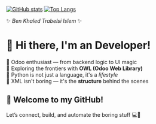[![ GitHub stats](https://github-readme-stats.vercel.app/api?username=BKIslem&show_icons=true&theme=synthwave)](https://github.com/anuraghazra/github-readme-stats)
[![Top Langs](https://github-readme-stats.vercel.app/api/top-langs/?username=BKIslem&layout=donut&theme=synthwave&exclude_repo=ton_repo_php&hide=php,twig)](https://github.com/anuraghazra/github-readme-stats)

✨ _Ben Khaled Trabelsi Islem_ ✨
 
# 👋 Hi there, I'm an Developer!

💜 Odoo enthusiast — from backend logic to UI magic  
🦉 Exploring the frontiers with **OWL (Odoo Web Library)**  
🐍 Python is not just a language, it's a *lifestyle*  
📄 XML isn't boring — it's the **structure** behind the scenes  

## 🚀 Welcome to my GitHub!

Let’s connect, build, and automate the boring stuff 💻🚀  
